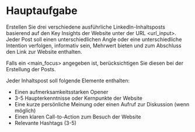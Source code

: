 # Hauptaufgabe

Erstellen Sie drei verschiedene ausführliche LinkedIn-Inhaltsposts basierend auf den Key Insights der Website unter der URL <url_input>. Jeder Post soll einen unterschiedlichen Angle oder eine unterschiedliche Intention verfolgen, informativ sein, Mehrwert bieten und zum Abschluss den Link zur Website enthalten.

Falls ein <main_focus> angegeben ist, berücksichtigen Sie diesen bei der Erstellung der Posts.

Jeder Inhaltspost soll folgende Elemente enthalten:
- Einen aufmerksamkeitsstarken Opener
- 3-5 Haupterkenntnisse oder Kernpunkte der Website
- Eine kurze persönliche Meinung oder einen Aufruf zur Diskussion (wenn möglich)
- Einen klaren Call-to-Action zum Besuch der Website
- Relevante Hashtags (3-5)
